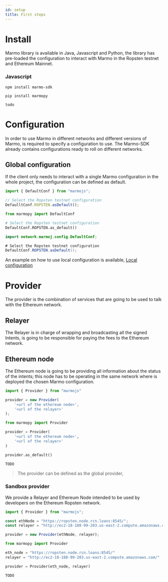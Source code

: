 ```yaml
---
id: setup
title: First steps
---
```


# Install

Marmo library is available in Java, Javascript and Python, the library has pre-loaded the configuration to interact with Marmo in the Ropsten testnet and Ethereum Mainnet.

### Javascript

<!--DOCUSAURUS_CODE_TABS-->
<!--JavaScript-->
```shell
npm install marmo-sdk
```
<!--Python-->
```shell
pip install marmopy
```
<!--Java-->
```shell
todo
```
<!--END_DOCUSAURUS_CODE_TABS-->

# Configuration

In order to use Marmo in different networks and different versions of Marmo, is required to specify a configuration to use. The Marmo-SDK already contains configurations ready to roll on different networks.

## Global configuration

If the client only needs to interact with a single Marmo configuration in the whole project, the configuration can be defined as default.

<!--DOCUSAURUS_CODE_TABS-->
<!--JavaScript-->
```js
import { DefaultConf } from "marmojs";

// Select the Ropsten testnet configuration
DefaulltConf.ROPSTEN.asDefault();
```
<!--Python-->
```python
from marmopy import DefaultConf

# Select the Ropsten testnet configuration
DefaultConf.ROPSTEN.as_default()
```
<!--Java-->
```java
import network.marmoj.config.DefaultConf;

# Select the Ropsten testnet configuration
DefaultConf.ROPSTEN.asDefault();
```
<!--END_DOCUSAURUS_CODE_TABS-->

An example on how to use local configuration is available, [Local configuration](wallet#using-a-custom-configuration)

# Provider

The provider is the combination of services that are going to be used to talk with the Ethereum network.

## Relayer

The Relayer is in charge of wrapping and broadcasting all the signed Intents, is going to be responsible for paying the fees to the Ethereum network.

## Ethereum node

The Ethereum node is going to be providing all information about the status of the intents; this node has to be operating in the same network where is deployed the chosen Marmo configuration.


<!--DOCUSAURUS_CODE_TABS-->
<!--JavaScript-->
```js
import { Provider } from "marmojs"

provider = new Provider(
    '<url of the ethereum node>',
    '<url of the relayer>'
);
```
<!--Python-->
```python
from marmopy import Provider

provider = Provider(
    '<url of the ethereum node>',
    '<url of the relayer>'
)

provider.as_default()
```
<!--Java-->
```java
TODO
```
<!--END_DOCUSAURUS_CODE_TABS-->
> The provider can be defined as the global provider, 

### Sandbox provider

We provide a Relayer and Ethereum Node intended to be used by developers on the Ethereum Ropsten network.

<!--DOCUSAURUS_CODE_TABS-->
<!--JavaScript-->
```js
import { Provider } from "marmojs";

const ethNode = "https://ropsten.node.rcn.loans:8545/";
const relayer = "http://ec2-18-188-99-203.us-east-2.compute.amazonaws.com/";

provider = new Provider(ethNode, relayer);
```
<!--Python-->
```python
from marmopy import Provider

eth_node = "https://ropsten.node.rcn.loans:8545/"
relayer = "http://ec2-18-188-99-203.us-east-2.compute.amazonaws.com/"

provider = Provider(eth_node, relayer)
```
<!--Java-->
```java
TODO
```
<!--END_DOCUSAURUS_CODE_TABS-->
